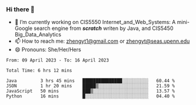 ### Hi there 👋

<!--
**zhengyt1/zhengyt1** is a ✨ _special_ ✨ repository because its `README.md` (this file) appears on your GitHub profile.

Here are some ideas to get you started:

- 🔭 I’m currently working on ...
- 🌱 I’m currently learning ...
- 👯 I’m looking to collaborate on ...
- 🤔 I’m looking for help with ...
- 💬 Ask me about ...
- 📫 How to reach me: ...
- 😄 Pronouns: ...
- ⚡ Fun fact: ...
-->

- 🔭 I’m currently working on CIS5550 Internet_and_Web_Systems: A mini-Google search engine from ***scratch*** writen by Java, and CIS5450 Big_Data_Analytics
- 📫 How to reach me: zhengyt1@gmail.com or zhengyt@seas.upenn.edu
- 😄 Pronouns: She/Her/Hers



<!--START_SECTION:waka-->

```text
From: 09 April 2023 - To: 16 April 2023

Total Time: 6 hrs 12 mins

Java         3 hrs 45 mins   ███████████████░░░░░░░░░░   60.44 %
JSON         1 hr 20 mins    █████▒░░░░░░░░░░░░░░░░░░░   21.59 %
JavaScript   50 mins         ███▒░░░░░░░░░░░░░░░░░░░░░   13.57 %
Python       16 mins         █░░░░░░░░░░░░░░░░░░░░░░░░   04.40 %
```

<!--END_SECTION:waka-->
